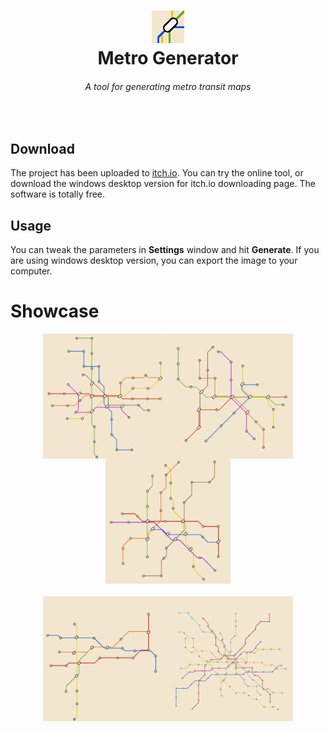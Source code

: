 <h1 align="center">
<img src="res/icon.png">
<br>
Metro Generator
</h1>
<h6 align="center">
A tool for generating metro transit maps
</h6>
<br>

## Download

The project has been uploaded to [itch.io](https://wayoung7.itch.io/metro-generator). You can try the online tool, or download the windows desktop version for itch.io downloading page. The software is totally free. 

## Usage

You can tweak the parameters in **Settings** window and hit **Generate**. If you are using windows desktop version, you can export the image to your computer.

# Showcase

<!DOCTYPE html>
<html>
<head>
<style>
.container {
  display: flex;
  justify-content: center;
  flex-wrap: wrap;
  margin-bottom: 20px; /* Space between rows */
}

.container img {
  width: 30%;
  margin: 10px; /* Space between images */
}

.container.two img {
  width: 45%;
}
</style>
</head>
<body>

<div class="container">
  <img src="res/1.png" width=200 alt="Image 1">
  <img src="res/2.png" width=200 alt="Image 2">
  <img src="res/3.png" width=200 alt="Image 3">
</div>

<div class="container two">
  <img src="res/4.png" width=200 alt="Image 4">
  <img src="res/5.png" width=200 alt="Image 5">
</div>

</body>
</html>